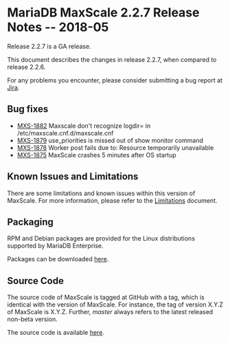 # MariaDB MaxScale 2.2.7 Release Notes -- 2018-05

Release 2.2.7 is a GA release.

This document describes the changes in release 2.2.7, when compared to
release 2.2.6.

For any problems you encounter, please consider submitting a bug
report at [Jira](https://jira.mariadb.org).

## Bug fixes

* [MXS-1882](https://jira.mariadb.org/browse/MXS-1882) Maxscale don't recognize logdir= in /etc/maxscale.cnf.d/maxscale.cnf
* [MXS-1879](https://jira.mariadb.org/browse/MXS-1879) use_priorities is missed out of show monitor command
* [MXS-1878](https://jira.mariadb.org/browse/MXS-1878) Worker post fails due to: Resource temporarily unavailable
* [MXS-1875](https://jira.mariadb.org/browse/MXS-1875) MaxScale crashes 5 minutes after OS startup

## Known Issues and Limitations

There are some limitations and known issues within this version of MaxScale.
For more information, please refer to the [Limitations](../About/Limitations.md) document.

## Packaging

RPM and Debian packages are provided for the Linux distributions supported
by MariaDB Enterprise.

Packages can be downloaded [here](https://mariadb.com/downloads/mariadb-tx/maxscale).

## Source Code

The source code of MaxScale is tagged at GitHub with a tag, which is identical
with the version of MaxScale. For instance, the tag of version X.Y.Z of MaxScale
is X.Y.Z. Further, *master* always refers to the latest released non-beta version.

The source code is available [here](https://github.com/mariadb-corporation/MaxScale).
